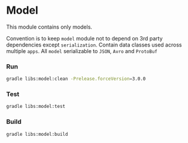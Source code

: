 # Model

This module contains only models.

Convention is to keep `model` module not to depend on 3rd party dependencies except `serialization`. Contain data
classes used across multiple `apps`. All `model` serializable to `JSON`, `Avro` and `ProtoBuf`

### Run

```bash
gradle libs:model:clean -Prelease.forceVersion=3.0.0
```

### Test

```bash
gradle libs:model:test
```

### Build

```bash
gradle libs:model:build
```
 
